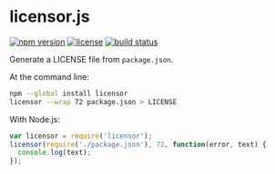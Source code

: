 licensor.js
===========

[![npm version](https://img.shields.io/npm/v/licensor.svg)](https://www.npmjs.com/package/licensor)
[![license](https://img.shields.io/badge/license-Apache--2.0-303284.svg)](http://www.apache.org/licenses/LICENSE-2.0)
[![build status](https://img.shields.io/travis/jslicense/licensor.js.svg)](http://travis-ci.org/jslicense/licensor.js)

Generate a LICENSE file from `package.json`.

At the command line:

```bash
npm --global install licensor
licensor --wrap 72 package.json > LICENSE
```

With Node.js:

```js
var licensor = require('licensor');
licensor(require('./package.json'), 72, function(error, text) {
  console.log(text);
});
```
